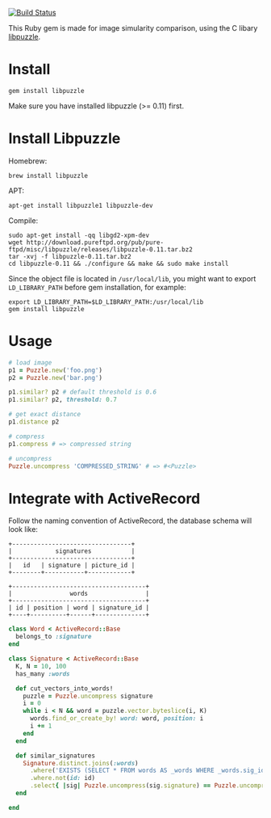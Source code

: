 [![Build Status](https://travis-ci.org/tonytonyjan/libpuzzle_ruby.svg?branch=master)](https://travis-ci.org/tonytonyjan/libpuzzle_ruby)

This Ruby gem is made for image simularity comparison, using the C libary [libpuzzle](http://www.pureftpd.org/project/libpuzzle).

# Install

```
gem install libpuzzle
```

Make sure you have installed libpuzzle (>= 0.11) first.

# Install Libpuzzle

Homebrew:

```
brew install libpuzzle
```

APT:

```
apt-get install libpuzzle1 libpuzzle-dev
```

Compile:

```
sudo apt-get install -qq libgd2-xpm-dev
wget http://download.pureftpd.org/pub/pure-ftpd/misc/libpuzzle/releases/libpuzzle-0.11.tar.bz2
tar -xvj -f libpuzzle-0.11.tar.bz2
cd libpuzzle-0.11 && ./configure && make && sudo make install
```

Since the object file is located in `/usr/local/lib`, you might want to export `LD_LIBRARY_PATH` before gem installation, for example:

```
export LD_LIBRARY_PATH=$LD_LIBRARY_PATH:/usr/local/lib
gem install libpuzzle
```

# Usage

```ruby
# load image
p1 = Puzzle.new('foo.png')
p2 = Puzzle.new('bar.png')

p1.similar? p2 # default threshold is 0.6
p1.similar? p2, threshold: 0.7

# get exact distance
p1.distance p2

# compress
p1.compress # => compressed string

# uncompress
Puzzle.uncompress 'COMPRESSED_STRING' # => #<Puzzle>
```

# Integrate with ActiveRecord

Follow the naming convention of ActiveRecord, the database schema will look like:

```
+---------------------------------+
|            signatures           |
+---------------------------------+
|   id   | signature | picture_id |
+--------+-----------+------------+

+-------------------------------------+
|                words                |
+-------------------------------------+
| id | position | word | signature_id |
+----+----------+------+--------------+
```

```ruby
class Word < ActiveRecord::Base
  belongs_to :signature
end

class Signature < ActiveRecord::Base
  K, N = 10, 100
  has_many :words

  def cut_vectors_into_words!
    puzzle = Puzzle.uncompress signature
    i = 0
    while i < N && word = puzzle.vector.byteslice(i, K)
      words.find_or_create_by! word: word, position: i
      i += 1
    end
  end

  def similar_signatures
    Signature.distinct.joins(:words)
      .where('EXISTS (SELECT * FROM words AS _words WHERE _words.sig_id = ? AND _words.position = words.position and _words.word = words.word)', id)
      .where.not(id: id)
      .select{ |sig| Puzzle.uncompress(sig.signature) == Puzzle.uncompress(signature) }
  end

end
```

